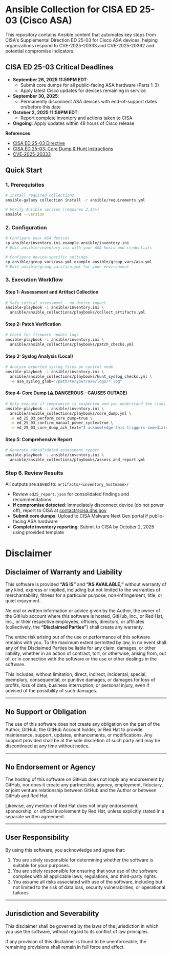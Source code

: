 # Ansible Collection for CISA ED 25-03 (Cisco ASA)

This repository contains Ansible content that automates key steps from CISA's Supplemental Direction ED 25-03 for Cisco ASA devices, helping organizations respond to CVE-2025-20333 and CVE-2025-20362 and potential compromise indicators.

## CISA ED 25-03 Critical Deadlines

- **September 26, 2025 11:59PM EDT**: 
  - Submit core dumps for all public-facing ASA hardware (Parts 1-3)
  - Apply latest Cisco updates for devices remaining in service
- **September 30, 2025**: 
  - Permanently disconnect ASA devices with end-of-support dates on/before this date
- **October 2, 2025 11:59PM EDT**: 
  - Report complete inventory and actions taken to CISA
- **Ongoing**: Apply updates within 48 hours of Cisco release

**References**:
- [CISA ED 25-03 Directive](https://www.cisa.gov/news-events/directives/ed-25-03-identify-and-mitigate-potential-compromise-cisco-devices)
- [CISA ED 25-03: Core Dump & Hunt Instructions](https://www.cisa.gov/news-events/directives/supplemental-direction-ed-25-03-core-dump-and-hunt-instructions)
- [CVE-2025-20333](https://www.cve.org/CVERecord?id=CVE-2025-20333)

## Quick Start

### 1. Prerequisites
```bash
# Install required collections
ansible-galaxy collection install -r ansible/requirements.yml

# Verify Ansible version (requires 2.14+)
ansible --version
```

### 2. Configuration
```bash
# Configure your ASA devices
cp ansible/inventory.ini.example ansible/inventory.ini
# Edit ansible/inventory.ini with your ASA hosts and credentials

# Configure device-specific settings
cp ansible/group_vars/asa.yml.example ansible/group_vars/asa.yml  
# Edit ansible/group_vars/asa.yml for your environment
```

### 3. Execution Workflow

#### Step 1: Assessment and Artifact Collection
```bash
# Safe initial assessment - no device impact
ansible-playbook -i ansible/inventory.ini \
  ansible/ansible_collections/playbooks/collect_artifacts.yml
```

#### Step 2: Patch Verification
```bash
# Check for firmware update logs
ansible-playbook -i ansible/inventory.ini \
  ansible/ansible_collections/playbooks/patch_checks.yml
```

#### Step 3: Syslog Analysis (Local)
```bash
# Analyze exported syslog files on control node
ansible-playbook -i ansible/inventory.ini \
  ansible/ansible_collections/playbooks/hunt_syslog_checks.yml \
  -e asa_syslog_glob="/path/to/your/asa/logs/*.log"
```

#### Step 4: Core Dump (⚠️ DANGEROUS - CAUSES OUTAGE)
```bash
# Only execute if compromise is suspected and you understand the risks
ansible-playbook -i ansible/inventory.ini \
  ansible/ansible_collections/playbooks/core_dump.yml \
  -e ed_25_03_perform_core_dump=true \
  -e ed_25_03_confirm_manual_power_cycle=true \
  -e ed_25_03_core_dump_ack_text="I acknowledge this triggers immediate reload and potential outage per CISA ED 25-03 guidance."
```

#### Step 5: Comprehensive Report
```bash
# Generate consolidated assessment report
ansible-playbook -i ansible/inventory.ini \
  ansible/ansible_collections/playbooks/assess_and_report.yml
```

### Step 6. Review Results
All outputs are saved to: `artifacts/<inventory_hostname>/`
- Review `ed25_report.json` for consolidated findings and recommendations
- **If compromise detected**: Immediately disconnect device (do not power off), report to CISA at contact@cisa.dhs.gov
- **Submit core dumps**: Upload to CISA Malware Next Gen portal if public-facing ASA hardware
- **Complete inventory reporting**: Submit to CISA by October 2, 2025 using provided template

# Disclaimer

## Disclaimer of Warranty and Liability

This software is provided **“AS IS”** and **“AS AVAILABLE,”** without warranty of any kind, express or implied, including but not limited to the warranties of merchantability, fitness for a particular purpose, non-infringement, title, or quiet enjoyment.  

No oral or written information or advice given by the Author, the owner of the GitHub account where this software is hosted, GitHub, Inc., or Red Hat, Inc., or their respective employees, officers, directors, or affiliates (collectively, the **“Disclaimed Parties”**) shall create any warranty.  

The entire risk arising out of the use or performance of this software remains with you. To the maximum extent permitted by law, in no event shall any of the Disclaimed Parties be liable for any claim, damages, or other liability, whether in an action of contract, tort, or otherwise, arising from, out of, or in connection with the software or the use or other dealings in the software.  

This includes, without limitation, direct, indirect, incidental, special, exemplary, consequential, or punitive damages, or damages for loss of profits, loss of data, business interruption, or personal injury, even if advised of the possibility of such damages.  

---

## No Support or Obligation

The use of this software does not create any obligation on the part of the Author, GitHub, the GitHub Account holder, or Red Hat to provide maintenance, support, updates, enhancements, or modifications. Any support provided shall be at the sole discretion of such party and may be discontinued at any time without notice.  

---

## No Endorsement or Agency

The hosting of this software on GitHub does not imply any endorsement by GitHub, nor does it create any partnership, agency, employment, fiduciary, or joint venture relationship between GitHub and the Author or between GitHub and Red Hat.  

Likewise, any mention of Red Hat does not imply endorsement, sponsorship, or official involvement by Red Hat, unless explicitly stated in a separate written agreement.  

---

## User Responsibility

By using this software, you acknowledge and agree that:  

1. You are solely responsible for determining whether the software is suitable for your purposes.  
2. You are solely responsible for ensuring that your use of the software complies with all applicable laws, regulations, and third-party rights.  
3. You assume all risks associated with use of the software, including but not limited to the risk of data loss, security vulnerabilities, or operational failures.  

---

## Jurisdiction and Severability

This disclaimer shall be governed by the laws of the jurisdiction in which you use the software, without regard to its conflict of law principles.  

If any provision of this disclaimer is found to be unenforceable, the remaining provisions shall remain in full force and effect.  
